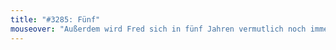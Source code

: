 ```yaml
---
title: "#3285: Fünf"
mouseover: "Außerdem wird Fred sich in fünf Jahren vermutlich noch immer im weltweiten Netz sehen können..."
---
```


